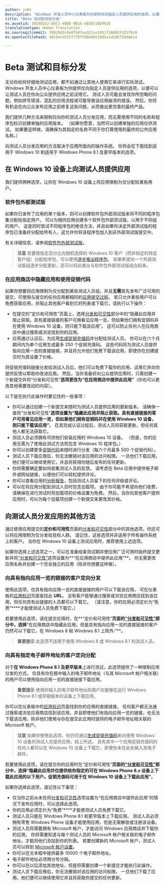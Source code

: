 ```yaml
---
author: jnHs
Description: "Windows 开发人员中心仪表板为你提供仅向指定人员提供应用的选项，以便可以让测试人员在你向公众提供应用之前试用它。"
title: "Beta 测试和目标分发"
ms.assetid: 38E4ED22-D6C1-40D8-9B16-6B3E51BD962E
translationtype: Human Translation
ms.sourcegitcommit: 70020d3c6e0fb0fea321ce1951720803fd25f9c0
ms.openlocfilehash: 48164cd255f776f700a08e389ba1d2d6754ddeca

---
```


# Beta 测试和目标分发


无论你如何仔细地测试应用，都不如通过让其他人使用它来进行实际测试。 Windows 开发人员中心仪表板为你提供仅向指定人员提供应用的选项，以便可以让测试人员在你向公众提供应用之前试用它。 测试人员可能会发现你所忽略的问题，例如拼写错误、混乱的应用流程或可能导致该应用崩溃的错误。 然后，你将有机会在向公众发布应用之前修复这些问题，从而推出更完善的最终产品。

我们提供几种方法来限制仅向你的测试人员分发应用，而无需使用不同的名称和程序包标识创建单独的应用版本。 （如果你愿意，当然可以创建单独的应用仅供测试。 如果要这样做，请确保为其指定的名称不同于你打算使用的最终的公共应用名称。）

向测试人员分发应用的方法取决于应用所面向的操作系统。 你将会在下面找到适用于 Windows 10 和适用于 Windows Phone 8.1 及更早版本的选项。

## 在 Windows 10 设备上向测试人员提供应用

我们提供两种选项，让你在 Windows 10 设备上将应用限制为仅分配给某些用户。

### 软件包外部测试版

如果你已发布了应用的某个版本，则可以创建软件包外部测试版来将不同的程序包集分配给指定用户。 可以为相同应用创建多个软件包外部测试版，以用于不同组的用户。 这是同时尝试不同程序包的绝佳方法，并且如果你决定外部测试版的程序包已准备好分配给所有人，这允许你将该程序包加入到非外部测试版提交中。

有关详细信息，请参阅[软件包外部测试版](package-flights.md)。

> **注意** 若要按指定百分比向随机选择的 Windows 10 客户（而非指定的特定客户组）分配程序包，可以使用[逐步推出程序包](gradual-package-rollout.md)。 如果希望向一个外部测试版组逐步分配更新，还可以将此推出与软件包外部测试版组合起来。

### 在应用商店中隐藏应用和使用促销代码

如果你想要将应用限制为仅分配到某些测试人员组，并且**无需**首先发布广泛可用的提交，可使用与提交的任何应用都相同的[应用提交过程](app-submissions.md)。 若只允许某些用户可以免费获取应用，并阻止其他客户看到它的列表或下载它，请执行以下操作：

-   在提交的“定价和可用性”页面上，选择[分发和可见性](set-app-pricing-and-availability.md#distribution-and-visibility)部分中的“隐藏此应用并阻止获取。具有直接链接的客户可用看见应用一览，但如果他们拥有促销码并在使用 Windows 10 设备，则只能下载该应用”。 这可以防止任何人在应用商店中通过搜索或浏览找到你的应用。
-   应用通过认证后，为应用[生成促销充值码](generate-promotional-codes.md)并分配给测试人员。 你可以在六个月期间内为单个应用生成最多 250 个促销充值码。 这些代码将为测试人员提供指向应用一览的直接链接，并且将允许他们免费下载该应用，即使你在创建提交时为其设置了价格。

将促销充值码链接分发给测试人员后，他们可以免费下载你的应用、试用它并向你提供反馈以帮助你改进应用。 然后，当你准备好向公众提供应用时，只需创建一个新提交并将“分发和可见性”****选项更改为“在应用商店中提供此应用”****（你也可以更改其他需要改动的内容）。

以下是在执行此操作时要记住的一些事项：

-   你可以通过创建一个新提交来随时为测试人员提供应用的更新版本。 请确保一直将“分发和可见性”****选项设置为“隐藏此应用并阻止获取。具有直接链接的客户可用看见应用一览，但如果他们拥有促销码并在使用 Windows 10 设备，则只能下载该应用”****。 在其完成认证过程后，测试人员将获取更新，但任何其他人都无法获取它。
-   测试人员必须拥有可供他们安装应用的 Windows 10 设备。 （但是，你的应用无需为了使用此测试方法而包含 Windows 10 程序包。）
-   你可以创建更多[促销代码](generate-promotional-codes.md)来随时进行分发（每六个月最多 500 个促销代码）。
-   测试人员下载应用后，你无法撤销对该应用的访问权限。 一旦他们下载应用，他们便可以继续使用它，并且将获得你随后发布的任何更新。
-   你将需要确定要如何收集测试人员的反馈。 请考虑在 Beta 应用中提供电子邮件或网站链接，以便他们可以轻松提供评论。
-   你可以查看应用的[分析报告](analytics.md)，包括测试人员留下的任何评级或评论。
-   可以在将应用分配到测试人员时包含加载项。 由于你可能不希望向他们收费，请确保在进行测试时将加载项的价格设置为免费。 然后，当你向其他客户提供应用时，可以为每个加载项创建一个新提交来更改其价格。

## 向测试人员分发应用的其他方法

通过使用应用提交的**定价和可用性**页面的[分发和可见性](set-app-pricing-and-availability.md#distribution-and-visibility)部分中的其他选项，你还可以将应用限制为仅分发给目标人群。 请记住，这些选项并非适用于所有操作系统上的客户。 当你在 Windows 10 设备上测试应用时，推荐使用上述选项。

如果你选择上述选项之一，可以在准备结束测试期并使应用广泛可用时始终提交更新并将[“分发和可见性”](set-app-pricing-and-availability.md#distribution-and-visibility)选项设置为**“在应用商店中提供此应用”**。 你无需更改应用名称并创建一个完全独立的应用（除非你想要这样做）。

### 向具有指向应用一览的链接的客户定向分发

使用此选项，仅具有指向应用一览的直接链接的用户可以下载该应用。 可在仪表板的[应用标识](view-app-identity-details.md)页面查找此 **URL**。 没有客户能够通过搜索或浏览应用商店找到该应用，但任何具有此链接的人员都可以下载它。 （请注意，你的应用必须定价为“免费”****才能使测试人员免费下载它。）

若要使用此选项，请在提交应用时，在**“定价和可用性”**页面的[“分发和可见性”](set-app-pricing-and-availability.md#distribution-and-visibility)部分中，选择**“在应用商店中隐藏此应用。但是具有指向应用一览的直接链接的客户仍然可以下载它，在 Windows 8 和 Windows 8.1 上除外:”**。

> **重要提示** 此选项不适用于使用 Windows 8 或 Windows 8.1 的测试人员。

### 向具有指定电子邮件地址的客户定向分配

对于**在 Windows Phone 8.1 及更早版本**上进行测试，此选项提供了一种限制应用分发的方式。 仅具有你在框中输入的电子邮件地址（与其 Microsoft 帐户相关联）的用户可以使用指向应用一览的直接链接下载应用。

> **重要提示** 使用你输入的电子邮件地址的用户仅能够在运行 Windows Phone 8.1 或早期版本的设备上下载应用。
 
你可以在仪表板中的[应用标识](view-app-identity-details.md)页面找到你的应用的直接链接。 任何客户都无法通过搜索或浏览应用商店找到该应用，并且即使他们有指向应用一览的链接，也无法下载该应用，除非他们使用与你在提交此应用时提供的电子邮件地址相关联的 Microsoft 帐户。

> **注意** 如果你使用此选项，你仍可通过[生成促销充值码](generate-promotional-codes.md)来向使用 Windows 10 设备的测试人员提供应用，如上所述。 具有其中一个应用促销充值码的任何人都可以在 Windows 10 设备上下载它，即使你未在此处输入其电子邮件。

若要使用此选项，请在提交你的应用时在“定价和可用性”****页面的[“分发和可见性”](set-app-pricing-and-availability.md#distribution-and-visibility)部分中，选择“隐藏此应用并仅提供给你指定的可在 Windows Phone 8.x 设备上下载此应用的以下用户。促销充值码可用于在 Windows 10 设备上下载此应用”****。

如果你选择此选项，请记住以下事项：

-   仅当你之前从未在将[分发和可见性](set-app-pricing-and-availability.md#distribution-and-visibility)选项设置为“在应用商店中提供此应用”的情况下发布应用时，可以选择此选项。
-   你的应用必须定价为“免费”****才能使测试人员免费下载它。
-   测试人员只能在 Windows Phone 8.1 和更早版本上下载应用。 测试人员必须拥有零售 Windows Phone 设备才能使用应用，但是无需解锁或注册该设备。
-   测试人员将需要拥有 Microsoft 帐户，才能访问 Windows 应用商店并下载你的应用。 你将需要知道与每个测试人员的 Microsoft 帐户相关联的电子邮件地址，才能将他们添加到你的列表。 若要创建新的 Microsoft 帐户，测试人员可以转到 [Microsoft 帐户设置](http://go.microsoft.com/fwlink/p/?LinkId=618945)。
-   你可以在文本框中提供最多 10000 个电子邮件地址。
-   电子邮件地址必须用分号分隔。
-   你可以在以后添加其他地址，但是将需要创建一个新提交才能执行此操作。
-   测试人员下载应用后，你无法撤销对该应用的访问权限。 一旦他们下载了应用，他们便可以继续使用它并且将获取你提交的任何更新。



<!--HONumber=Aug16_HO5-->



